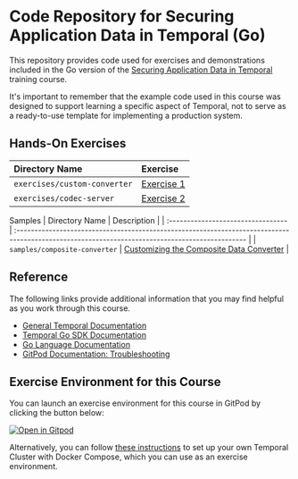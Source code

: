 # Code Repository for Securing Application Data in Temporal (Go)
This repository provides code used for exercises and demonstrations
included in the Go version of the 
[Securing Application Data in Temporal](https://learn.temporal.io/courses/appdatasec) 
training course.

It's important to remember that the example code used in this course was designed to support learning a specific aspect of Temporal, not to serve as a ready-to-use template for implementing a production system.

## Hands-On Exercises

Directory Name                     | Exercise
:--------------------------------- | :-------------------------------------------------------
`exercises/custom-converter`       | [Exercise 1](exercises/custom-converter/README.md)
`exercises/codec-server`           | [Exercise 2](exercises/codec-server/README.md)

Samples
| Directory Name                     | Description                                                                                                                                     |
| :--------------------------------- | :---------------------------------------------------------------------------------------------------------------------------------------------- |
| `samples/composite-converter` | [Customizing the Composite Data Converter](samples/composite-converter/README.md) |

## Reference
The following links provide additional information that you may find helpful as you work through this course.
* [General Temporal Documentation](https://docs.temporal.io/)
* [Temporal Go SDK Documentation](https://pkg.go.dev/go.temporal.io/sdk)
* [Go Language Documentation](https://go.dev/doc/)
* [GitPod Documentation: Troubleshooting](https://www.gitpod.io/docs/troubleshooting)


## Exercise Environment for this Course
You can launch an exercise environment for this course in GitPod by 
clicking the button below:

[![Open in Gitpod](https://gitpod.io/button/open-in-gitpod.svg)](https://gitpod.io/#https://github.com/temporalio/edu-appdatasec-go-code)

Alternatively, you can follow 
[these instructions](https://learn.temporal.io/getting_started/go/dev_environment/) to 
set up your own Temporal Cluster with Docker Compose, which you can use as an 
exercise environment.
